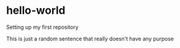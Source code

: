 # hello-world
Setting up my first repository

This is just a random sentence that really doesn't have any purpose
